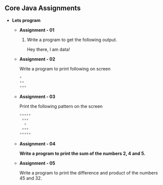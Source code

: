 ## Core Java  Assignments ##

- **Lets program**
    - **Assignment - 01**
        1. Write a program to get the following output. 
            
      
            Hey there, I am data!

            
    - **Assignment - 02**
        
        Write a program to print following on screen
        
        ```java
        *
        **
        ***
        ```
        
    - **Assignment - 03**
        
        Print the following pattern on the screen
        
        ```java
        *****
         *** 
          *  
         *** 
        *****
        ```
        
    - **Assignment - 04**
        
        **Write a program to print the sum of the numbers 2, 4 and 5.**
        
    - **Assignment - 05**
        
        Write a program to print the difference and product of the numbers 45 and 32.
